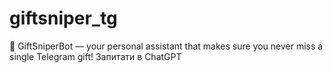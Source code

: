 # giftsniper_tg
🎁 GiftSniperBot — your personal assistant that makes sure you never miss a single Telegram gift!     Запитати в ChatGPT
